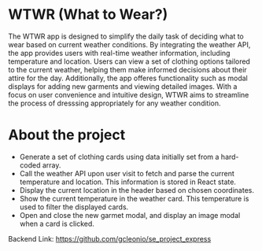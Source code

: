# WTWR (What to Wear?)

The WTWR app is designed to simplify the daily task of deciding what to wear based on current weather conditions. By integrating the weather API, the app provides users with real-time weather information, including temperature and location. Users can view a set of clothing options tailored to the current weather, helping them make informed decisions about their attire for the day. Additionally, the app offeres functionality such as modal displays for adding new garments and viewing detailed images. With a focus on user convenience and intuitive design, WTWR aims to streamline the process of dresssing appropriately for any weather condition.

# About the project

- Generate a set of clothing cards using data initially set from a hard-coded array.
- Call the weather API upon user visit to fetch and parse the current temperature and location. This information is stored in React state.
- Display the current location in the header based on chosen coordinates.
- Show the current temperature in the weather card. This temperature is used to filter the displayed cards.
- Open and close the new garmet modal, and display an image modal when a card is clicked.

Backend Link:
https://github.com/gcleonio/se_project_express
